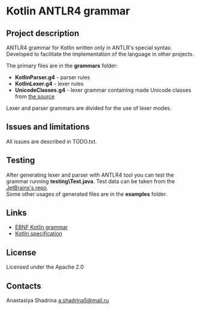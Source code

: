 # Kotlin ANTLR4 grammar

## Project description
ANTLR4 grammar for Kotlin written only in ANTLR's special syntax. Developed to facilitate the implementation of the language in other projects.  

The primary files are in the **grammars** folder:
* **KotlinParser.g4** - parser rules
* **KotlinLexer.g4** - lexer rules
* **UnicodeClasses.g4** - lexer grammar containing made Unicode classes from [the source](http://www.antlr3.org/grammar/1345144569663/AntlrUnicode.txt)  

Lexer and parser grammars are divided for the use of lexer modes.

## Issues and limitations
All issues are described in TODO.txt.

## Testing
After generating lexer and parser with ANTLR4 tool you can test the grammar running **testing\Test.java**. Test data can be taken from the [JetBrains's repo](https://github.com/JetBrains/kotlin/tree/master/compiler/testData/psi).   
Some other usages of generated files are in the **examples** folder.

## Links
* [EBNF Kotlin grammar](http://kotlinlang.org/docs/reference/grammar.html)
* [Kotlin specification](http://jetbrains.github.io/kotlin-spec/)

## License
Licensed under the Apache 2.0

## Contacts
Anastasiya Shadrina a.shadrina5@mail.ru 
